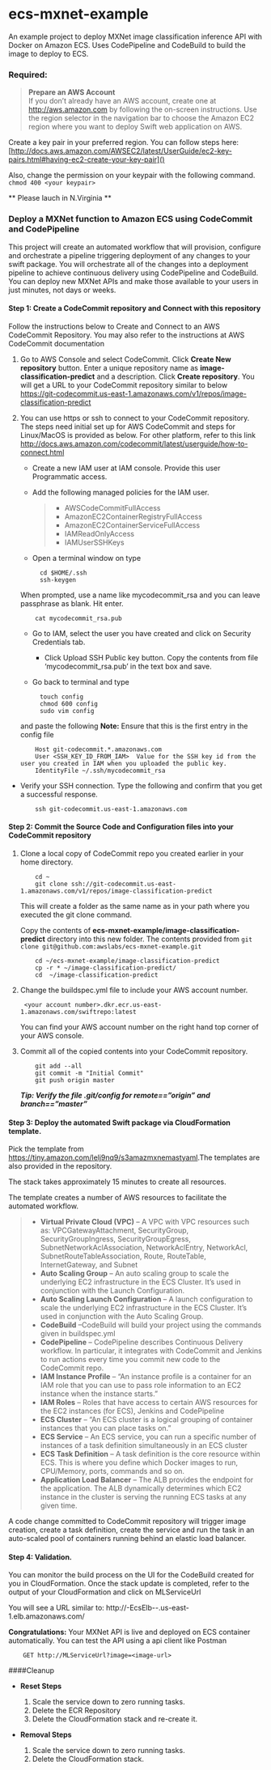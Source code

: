 # ecs-mxnet-example
An example project to deploy MXNet image classification inference API with Docker on Amazon ECS. Uses CodePipeline and CodeBuild to build the image to deploy to ECS.

### Required:

> **Prepare an AWS Account**  
> If you don’t already have an AWS account, create one at http://aws.amazon.com by following the on-screen instructions.
> Use the region selector in the navigation bar to choose the Amazon EC2 region where you want to deploy Swift web application on AWS.

Create a key pair in your preferred region.
You can follow steps here: [http://docs.aws.amazon.com/AWSEC2/latest/UserGuide/ec2-key-pairs.html#having-ec2-create-your-key-pair]()

Also, change the permission on your keypair with the following command.
`chmod 400 <your keypair>`

** Please lauch in N.Virginia **


### Deploy a MXNet function to Amazon ECS using CodeCommit and CodePipeline

This project will create an automated workflow that will provision, configure and orchestrate a pipeline triggering deployment of any changes to your swift package. You will orchestrate all of the changes into a deployment pipeline to achieve continuous delivery using CodePipeline and CodeBuild. You can deploy new MXNet APIs and make those available to your users in just minutes, not days or weeks.

#### Step 1: Create a CodeCommit repository and Connect with this repository

Follow the instructions below to Create and Connect to an AWS CodeCommit Repository. You may also refer to the instructions at AWS CodeCommit documentation

1.	Go to AWS Console and select CodeCommit. Click **Create New repository** button.
	Enter a unique repository name as **image-classification-predict** and a description.
	Click **Create repository**. You will get a URL to your CodeCommit repository similar to below
	<https://git-codecommit.us-east-1.amazonaws.com/v1/repos/image-classification-predict>

2.	You can use https or ssh to connect to your CodeCommit repository. The steps need initial set up for AWS CodeCommit and steps for Linux/MacOS is provided as below. For other platform, refer to this link
	<http://docs.aws.amazon.com/codecommit/latest/userguide/how-to-connect.html>
	* Create a new IAM user at IAM console. Provide this user Programmatic access.
	* Add the following managed policies for the IAM user.
		> *  AWSCodeCommitFullAccess
		> *  AmazonEC2ContainerRegistryFullAccess
		> *  AmazonEC2ContainerServiceFullAccess
		> *  IAMReadOnlyAccess
		> *  IAMUserSSHKeys

	* Open a terminal window on type


			cd $HOME/.ssh
			ssh-keygen


	 When prompted, use a name like mycodecommit_rsa and you can leave passphrase as blank. Hit enter.


			cat mycodecommit_rsa.pub


	* Go to IAM, select the user you have created and click on Security Credentials tab.
		* Click Upload SSH Public key button. Copy the contents from file ‘mycodecommit_rsa.pub’ in the text box and save.

	* Go back to terminal and type

			touch config
			chmod 600 config
			sudo vim config


	 and paste the following
	 **Note:** Ensure that this is the first entry in the config file


			Host git-codecommit.*.amazonaws.com
			User <SSH_KEY_ID_FROM_IAM>  Value for the SSH key id from the user you created in IAM when you uploaded the public key.
			IdentityFile ~/.ssh/mycodecommit_rsa

  * Verify your SSH connection. Type the following and confirm that you get a successful response.

			ssh git-codecommit.us-east-1.amazonaws.com


#### Step 2: Commit the Source Code and Configuration files into your CodeCommit repository

1.	Clone a local copy of CodeCommit repo you created earlier in your home directory.

			cd ~
			git clone ssh://git-codecommit.us-east-1.amazonaws.com/v1/repos/image-classification-predict




	This will create a folder as the same name as <your CodeCommit Repo name> in your path where you executed the git clone command.

	Copy the contents of **ecs-mxnet-example/image-classification-predict** directory into this new folder. The contents provided from `git clone git@github.com:awslabs/ecs-mxnet-example.git`

			cd ~/ecs-mxnet-example/image-classification-predict
			cp -r * ~/image-classification-predict/
			cd  ~/image-classification-predict

2. Change the buildspec.yml file to include your AWS account number.

		<your account number>.dkr.ecr.us-east-1.amazonaws.com/swiftrepo:latest

	You can find your AWS account number on the right hand top corner of your AWS console.

3.	Commit all of the copied contents into your CodeCommit repository.

			git add --all
			git commit -m "Initial Commit"
			git push origin master

	***Tip: Verify the file .git/config for remote==”origin” and branch==”master”***



#### Step 3: Deploy the automated Swift package via CloudFormation template.

Pick the template from <https://tiny.amazon.com/lelj9nq9/s3amazmxnemastyaml>.The templates are also provided in the repository.

The stack takes approximately 15 minutes to create all resources.

The template creates a number of AWS resources to facilitate the automated workflow.

> *  **Virtual Private Cloud (VPC)** – A VPC with VPC resources such as: VPCGatewayAttachment, SecurityGroup, SecurityGroupIngress, SecurityGroupEgress, SubnetNetworkAclAssociation, NetworkAclEntry, NetworkAcl, SubnetRouteTableAssociation, Route, RouteTable, InternetGateway, and Subnet
> *  **Auto Scaling Group** – An auto scaling group to scale the underlying EC2 infrastructure in the ECS Cluster. It’s used in conjunction with the Launch Configuration.
> *  **Auto Scaling Launch Configuration** – A launch configuration to scale the underlying EC2 infrastructure in the ECS Cluster. It’s used in conjunction with the Auto Scaling Group.
> *  **CodeBuild** –CodeBuild will build your project using the commands given in buildspec.yml 
> *  **CodePipeline** – CodePipeline describes Continuous Delivery workflow. In particular, it integrates with CodeCommit and Jenkins to run actions every time you commit new code to the CodeCommit repo.
> *  **IAM Instance Profile** – “An instance profile is a container for an IAM role that you can use to pass role information to an EC2 instance when the instance starts.”
> *  **IAM Roles** – Roles that have access to certain AWS resources for the EC2 instances (for ECS), Jenkins and CodePipeline
> *  **ECS Cluster** – “An ECS cluster is a logical grouping of container instances that you can place tasks on.”
> *  **ECS Service** – An ECS service, you can run a specific number of instances of a task definition simultaneously in an ECS cluster
> *  **ECS Task Definition** – A task definition is the core resource within ECS. This is where you define which Docker images to run, CPU/Memory, ports, commands and so on.
> *  **Application Load Balancer** – The ALB provides the endpoint for the application. The ALB dynamically determines which EC2 instance in the cluster is serving the running ECS tasks at any given time.

A code change committed to CodeCommit repository will trigger image creation, create a task definition, create the service and run the task in an auto-scaled pool of containers running behind an elastic load balancer.

#### Step 4: Validation.

You can monitor the build process on the UI for the CodeBuild created for you in CloudFormation.
Once the stack update is completed, refer to the output of your CloudFormation and click on MLServiceUrl

You will see a URL similar to:
http://<stackname>-EcsElb-<container>-<image>.us-east-1.elb.amazonaws.com/


**Congratulations:** Your MXNet API is live and deployed on ECS container automatically.
You can test the API using a api client like Postman

		GET http://MLServiceUrl?image=<image-url>


####Cleanup

* **Reset Steps**
	1.	Scale the service down to zero running tasks.
	2.  Delete the ECR Repository
	3.	Delete the CloudFormation stack and re-create it.

* **Removal Steps**
	1.	Scale the service down to zero running tasks.
	2.	Delete the CloudFormation stack.
